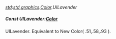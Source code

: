 _[std](../../modules/std/std-module.md):[std.graphics](../../modules/std/std-graphics.md).[Color](../../modules/std/std-graphics-color.md).UILavender_
##### Const UILavender:[Color](../../modules/std/std-graphics-color.md)
UILavender. Equivalent to New Color( .51,.58,.93 ).
